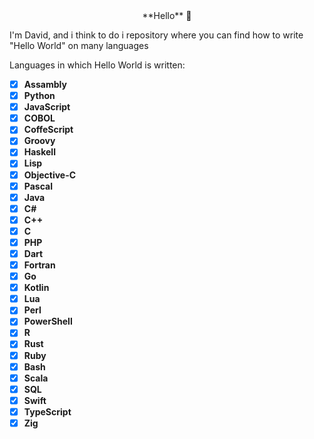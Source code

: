 <center>**Hello** 👋</center> 

I'm David, and i think to do i repository where you can find how to write "Hello World" on many languages

Languages in which Hello World is written:

- [x] **Assambly** 
- [x] **Python**
- [x] **JavaScript**
- [x] **COBOL**
- [x] **CoffeScript**
- [x] **Groovy**
- [x] **Haskell**
- [x] **Lisp**
- [x] **Objective-С**
- [x] **Pascal**
- [x] **Java**
- [x] **C#**
- [x] **C++**
- [x] **C**
- [x] **PHP**
- [x] **Dart**
- [x] **Fortran**
- [x] **Go**
- [x] **Kotlin**
- [x] **Lua**
- [x] **Perl**
- [x] **PowerShell**
- [x] **R**
- [x] **Rust**
- [x] **Ruby**
- [x] **Bash**
- [x] **Scala**
- [x] **SQL**
- [x] **Swift**
- [x] **TypeScript**
- [x] **Zig**
